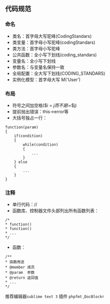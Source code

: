 ## 代码规范

### 命名
* 类名：首字母大写驼峰(CodingStandars)
* 类变量：首字母小写驼峰(codingStandars)
* 类方法：首字母小写驼峰
* 公共函数：全小写下划线(coding_standars)
* 变量名：全小写下划线
* 参数名：与变量名保持一致
* 全局配置：全大写下划线(CODING_STANDARS)
* 实例化模型：首字母大写 M('User')

### 布局
* 符号之间加空格($i = $j而不是$i=$j)
* 提前抛出错误：this->error等
* 大括号独占一行：
```
function(param)
{
    if(condition)
    {
        while(condition)
        {
            ...
        }
    } else
    {
        ...
    }
}
```

### 注释
* 单行代码：//
* 函数库、控制器文件头部列出所有函数列表：
```
/*
* function()
* function()
* ...
*/
```
* 函数：
```
/**
* 函数用途  
* @member 成员
* @param  参数
* @return 返回值
* ...
*/
```

推荐编辑器`sublime text 3`
插件 `phpfmt` ,`DocBlockr`